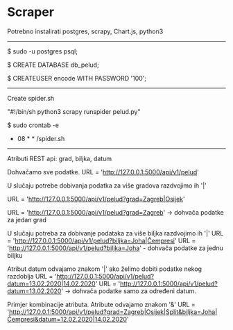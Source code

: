 # Scraper
Potrebno instalirati postgres, scrapy, Chart.js, python3
________________________________________________________
$ sudo -u postgres psql;

$ CREATE DATABASE db_pelud;

$ CREATEUSER encode WITH PASSWORD '100';
________________________________________________________


Create spider.sh

"#!/bin/sh
python3 scrapy runspider pelud.py"

$ sudo crontab -e

* 08 * * <path>/spider.sh
_________________________________________________________

Atributi REST api: grad, biljka, datum

Dohvačamo sve podatke.
URL = 'http://127.0.0.1:5000/api/v1/pelud'

U slučaju potrebe dobivanja podatka za više gradova razdvojimo ih '|'

URL = 'http://127.0.0.1:5000/api/v1/pelud?grad=Zagreb|Osijek'

URL = 'http://127.0.0.1:5000/api/v1/pelud?grad=Zagreb' -> dohvača podatke za jedan grad

U slučaju potreba za dobivanje podataka za više biljka razdvojimo ih '|'
URL = 'http://127.0.0.1:5000/api/v1/pelud?biljka=Joha|Čempresi'
URL = 'http://127.0.0.1:5000/api/v1/pelud?biljka=Joha' - dohvača podatke za jednu biljku

Atribut datum odvajamo znakom '|' ako želimo dobiti podatke nekog razdoblja
URL = 'http://127.0.0.1:5000/api/v1/pelud?datum=13.02.2020|14.02.2020'
URL = 'http://127.0.0.1:5000/api/v1/pelud?datum=13.02.2020' -> dohvača podatke samo za određeni datum.

Primjer kombinacije atributa. Atribute odvajamo znakom '&'
URL = 'http://127.0.0.1:5000/api/v1/pelud?grad=Zagreb|Osijek|Split&biljka=Joha|Čempresi&datum=12.02.2020|14.02.2020'


